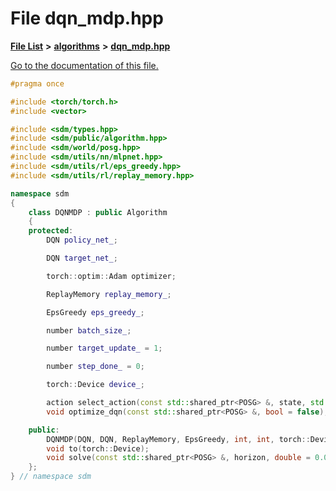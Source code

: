 
# File dqn\_mdp.hpp

[**File List**](files.md) **>** [**algorithms**](dir_baab9deb2ceef290d17fdadea9d6b69b.md) **>** [**dqn\_mdp.hpp**](dqn__mdp_8hpp.md)

[Go to the documentation of this file.](dqn__mdp_8hpp.md) 


````cpp
#pragma once

#include <torch/torch.h>
#include <vector>

#include <sdm/types.hpp>
#include <sdm/public/algorithm.hpp>
#include <sdm/world/posg.hpp>
#include <sdm/utils/nn/mlpnet.hpp>
#include <sdm/utils/rl/eps_greedy.hpp>
#include <sdm/utils/rl/replay_memory.hpp>

namespace sdm
{
    class DQNMDP : public Algorithm
    {
    protected:
        DQN policy_net_;

        DQN target_net_;

        torch::optim::Adam optimizer;

        ReplayMemory replay_memory_;

        EpsGreedy eps_greedy_;

        number batch_size_;

        number target_update_ = 1;

        number step_done_ = 0;

        torch::Device device_;

        action select_action(const std::shared_ptr<POSG> &, state, std::uniform_int_distribution<int> &);
        void optimize_dqn(const std::shared_ptr<POSG> &, bool = false);

    public:
        DQNMDP(DQN, DQN, ReplayMemory, EpsGreedy, int, int, torch::Device = torch::kCPU);
        void to(torch::Device);
        void solve(const std::shared_ptr<POSG> &, horizon, double = 0.001, double = 1.0);
    };
} // namespace sdm
````

